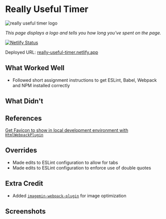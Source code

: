 # Really Useful Timer

![really useful timer logo](https://really-useful-timer.netlify.app/rut-logo.svg)

_This page displays a logo and tells you how long you've spent on the page._

[![Netlify Status](https://api.netlify.com/api/v1/badges/2369c260-dae4-410a-a696-16e9f2aeccbe/deploy-status)](https://app.netlify.com/sites/really-useful-timer/deploys)

Deployed URL: [really-useful-timer.netlify.app](https://really-useful-timer.netlify.app)

## What Worked Well

- Followed short assignment instructions to get ESLint, Babel, Webpack and NPM installed correctly

## What Didn't

## References

[Get Favicon to show in local development environment with `HtmlWebpackPlugin`](https://stackoverflow.com/questions/47573912/webpack-dev-server-favicon-not-showing-on-localhost-but-works-on-external-url#answer-60351342)

## Overrides

- Made edits to ESLint configuration to allow for tabs
- Made edits to ESLint configuration to enforce use of double quotes

## Extra Credit

- Added [`imagemin-webpack-plugin`](https://github.com/webpack-contrib/image-minimizer-webpack-plugin) for image optimization

## Screenshots
